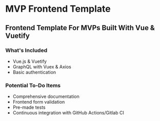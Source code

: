 # MVP Frontend Template #
## Frontend Template For MVPs Built With Vue & Vuetify  ##

### What's Included ###

- Vue.js & Vuetify
- GraphQL with Vuex & Axios
- Basic authentication

### Potential To-Do Items ###

- Comprehensive documentation
- Frontend form validation
- Pre-made tests
- Continuous integration with GitHub Actions/Gitlab CI